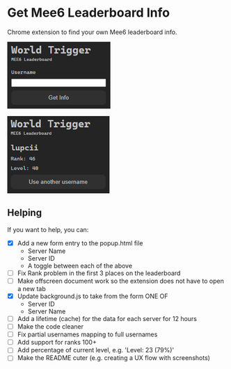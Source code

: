 # Get Mee6 Leaderboard Info

Chrome extension to find your own Mee6 leaderboard info.

![image](ss-ext-form.jpg)

![image](ss-ext-info.jpg)

## Helping

If you want to help, you can:

- [x] Add a new form entry to the popup.html file
  - Server Name
  - Server ID
  - A toggle between each of the above
- [ ] Fix Rank problem in the first 3 places on the leaderboard
- [ ] Make offscreen document work so the extension does not have to open a new tab
- [x] Update background.js to take from the form ONE OF
  - Server ID
  - Server Name
- [ ] Add a lifetime (cache) for the data for each server for 12 hours
- [ ] Make the code cleaner
- [ ] Fix partial usernames mapping to full usernames
- [ ] Add support for ranks 100+
- [ ] Add percentage of current level, e.g. 'Level: 23 (79%)'
- [ ] Make the README cuter (e.g. creating a UX flow with screenshots)
